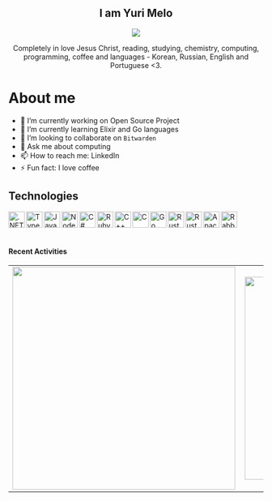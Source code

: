 ﻿<h2 align="center">I am Yuri Melo</h2>

<div align="center">
  <img src="/raining.gif"/>
</div>

<p align="center">Completely in love Jesus Christ, reading, studying, chemistry, computing, programming, coffee and languages - Korean, Russian, English and Portuguese <3.</b> </p>

# About me
- 🔭 I’m currently working on Open Source Project
- 🌱 I’m currently learning Elixir and Go languages
- 👯 I’m looking to collaborate on `Bitwarden`
- 💬 Ask me about computing
- 📫 How to reach me: LinkedIn
- ⚡ Fun fact: I love coffee

<h2>Technologies</h2>

<img align="left" alt=".NET" height="32px" src="https://img.shields.io/badge/.NET-5C2D91?style=for-the-badge&logo=.net&logoColor=white"/>
<img align="left" alt="Typescript" height="32px" src="https://img.shields.io/badge/TypeScript-007ACC?style=for-the-badge&logo=typescript&logoColor=white"/>
<img align="left" alt="Javascript" height="32px" src="https://img.shields.io/badge/JavaScript-323330?style=for-the-badge&logo=javascript&logoColor=F7DF1E">
<img align="left" alt="NodeJS" height="32px" src="https://img.shields.io/badge/Node.js-43853D?style=for-the-badge&logo=node.js&logoColor=white">
<img align="left" alt="C#" height="32px" src="https://img.shields.io/badge/C%23-239120?style=for-the-badge&logo=c-sharp&logoColor=white">
<img align="left" alt="Ruby" height="32px" src="https://img.shields.io/badge/Ruby-CC342D?style=for-the-badge&logo=ruby&logoColor=white">
<img align="left" alt="C++" height="32px" src="https://img.shields.io/badge/C%2B%2B-00599C?style=for-the-badge&logo=c%2B%2B&logoColor=white">
<img align="left" alt="C" height="32px" src="https://img.shields.io/badge/C-00599C?style=for-the-badge&logo=c&logoColor=white">
<img align="left" alt="Go" height="32px" src="https://img.shields.io/badge/Go-00ADD8?style=for-the-badge&logo=go&logoColor=white">
<img align="left" alt="Rust" height="32px" src="https://img.shields.io/badge/Rust-black?style=for-the-badge&logo=rust&logoColor=#E57324">
<img align="left" alt="Rust" height="32px" src="https://img.shields.io/badge/Express.js-000000?style=for-the-badge&logo=express&logoColor=white">
<img align="left" alt="Apache kafka" height="32px" src="https://img.shields.io/badge/Apache_Kafka-231F20?style=for-the-badge&logo=apache-kafka&logoColor=white"/>
<img align="left" alt="RabbitMQ" height="32px" src="https://img.shields.io/badge/rabbitmq-%23FF6600.svg?&style=for-the-badge&logo=rabbitmq&logoColor=white"/>
<br/>
<br/>
<br/>

#### Recent Activities
<center>
<table>
  <tr>
    <td><img width="440px" align="left" src="https://github-readme-stats.vercel.app/api/top-langs/?username=yuridsm&langs_count=18&layout=compact&theme=blueberry" /></td>
    <td><img width="400px" align="left" src="https://github-readme-stats.vercel.app/api?username=yuridsm&theme=blueberry&show_icons=true&count_private=true&include_all_commits=true&hide_title=true" /></td>
  </tr>  
</table>
</center>

[twitter]: https://twitter.com/Eu_YuriMelo
[gmail]: mailto:yurifullstack@gmailcom
[instagram]: https://www.instagram.com/yuri_eq
